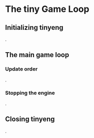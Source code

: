 The tiny Game Loop
========================================

Initializing tinyeng
----------------------------------------

.


The main game loop
----------------------------------------

### Update order

.


### Stopping the engine

.


Closing tinyeng
----------------------------------------

.
